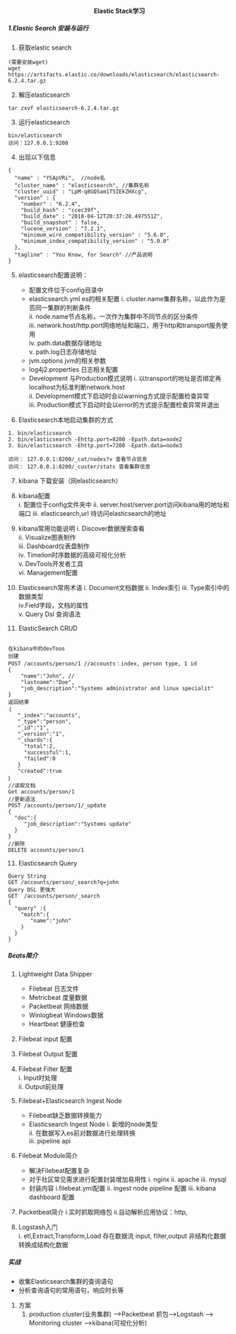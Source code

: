 #### <center> Elastic Stack学习</center>
##### 1.Elastic Search 安装与运行
1. 获取elastic search 

``` 
(需要安装wget)	
wget https://artifacts.elastic.co/downloads/elasticsearch/elasticsearch-6.2.4.tar.gz
```

2. 解压elasticsearch

```
tar zxvf elasticsearch-6.2.4.tar.gz 
```

3. 运行elasticsearch

```
bin/elasticsearch
访问：127.0.0.1:9200
```

4. 出现以下信息

```
{
  "name" : "YSApVRi",  //node名
  "cluster_name" : "elasticsearch", //集群名称
  "cluster_uuid" : "LpM-q8GQSam1T5IEkZHXcg",
  "version" : {
    "number" : "6.2.4",
    "build_hash" : "ccec39f",
    "build_date" : "2018-04-12T20:37:28.497551Z",
    "build_snapshot" : false,
    "lucene_version" : "7.2.1",
    "minimum_wire_compatibility_version" : "5.6.0",
    "minimum_index_compatibility_version" : "5.0.0"
  },
  "tagline" : "You Know, for Search" //产品说明
}
```

5. elasticsearch配置说明：
	* 配置文件位于config目录中
	* elasticsearch.yml es的相关配置
	   i. cluster.name集群名称，以此作为是否同一集群的判断条件  
	   ii. node.name节点名称，一次作为集群中不同节点的区分条件  
	   iii. network.host/http.port网络地址和端口，用于http和transport服务使用  
	   iv. path.data数据存储地址  
	   v. path.log日志存储地址  
	* jvm.options jvm的相关参数
	* log4j2.properties 日志相关配置
	* Development 与Production模式说明
	   i. 以transport的地址是否绑定再localhost为标准判断network.host  
	   ii. Development模式下启动时会以warning方式提示配置检查异常  
	   iii. Production模式下启动时会以error的方式提示配置检查异常并退出  

6. Elasticsearch本地启动集群的方式

```
1. bin/elasticsearch
2. bin/elasticsearch -Ehttp.port=8200 -Epath.data=node2
3. bin/elasticsearch -Ehttp.port=7200 -Epath.data=node3

访问： 127.0.0.1:8200/_cat/nodes?v 查看节点信息
访问： 127.0.0.1:8200/_custer/stats 查看集群信息
```

7. kibana 下载安装（同elasticsearch）
8. kibana配置  
   i. 配置位于config文件夹中
   ii. server.host/server.port访问kibana用的地址和端口
   iii. elasticsearch,url 待访问elasticsearch的地址
9. kibana常用功能说明
   i. Discover数据搜索查看  
   ii. Visualize图表制作  
   iii. Dashboard仪表盘制作  
   iv. Timelion时序数据的高级可视化分析  
   v. DevTools开发者工具  
   vi. Management配置  
 
10. Elasticsearch常用术语
    i. Document文档数据
    ii. Index索引
    iii. Type索引中的数据类型  
    iv.Field字段，文档的属性  
    v. Query Dsl 查询语法  
    
11. ElasticSearch CRUD  

```

在kibana中的devToos
创建
POST /accounts/person/1 //accounts：index, person type, 1 id
{
	"name":"John", //
	"lastname":"Doe",
	"job_description":"Systems administrator and linux specialit"
}
返回结果
｛
   "_index":"accounts",
   "_type":"person",
   "_id":"1",
   "_version":"1",
   "_shards":{
     "total":2,
     "successful":1,
     "failed":0
   }
   "created":true
｝
//读取文档
Get accounts/person/1
//更新语法
POST /accounts/person/1/_update
{ 
  "doc":{
     "job_description":"Systems update"
  }
}
//删除
DELETE accounts/person/1
```
11. Elasticsearch Query  

```
Query String  
GET /accounts/person/_search?q=john
Query DSL 更强大
GET  /accounts/person/_search
{
  "query" :{
    "match":{
       "name":"john"
    }
  }
}
```

##### Beats简介

1. Lightweight Data Shipper   
   + Filebeat 日志文件  
   + Metricbeat 度量数据
   + Packetbeat 网络数据
   + Winlogbeat Windows数据
   + Heartbeat 健康检查
2. Filebeat input 配置
3. Filebeat Output 配置
4. Filebeat Filter 配置  
   i. Input时处理  
   ii. Output前处理  
5. Filebeat+Elasticsearch Ingest Node  
   + Filebeat缺乏数据转换能力
   + Elasticsearch Ingest Node
     i. 新增的node类型  
     ii. 在数据写入es前对数据进行处理转换  
     iii. pipeline api
 6. Filebeat Module简介  
    + 解决Filebeat配置复杂  
    + 对于社区常见需求进行配置封装增加易用性  i. nginx ii. apache iii. mysql  
    + 封装内容  i.filebeat.yml配置
    ii. ingest node pipeline 配置 iii. kibana dashboard 配置
    
  7. Packetbeat简介
     i.实时抓取网络包 ii.自动解析应用协议：http,
  8. Logstash入门  
  i. etl,Extract,Transform,Load 
  存在数据流 input, filter,output
  非结构化数据转换成结构化数据
  
##### 实战
* 收集Elasticsearch集群的查询语句  
* 分析查询语句的常用语句，响应时长等
1. 方案
	1. production cluster(业务集群) -->Packetbeat 抓包-->Logstash --> Monitoring cluster -->kibana(可视化分析)
    


